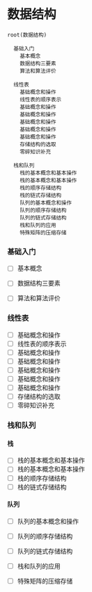 # 数据结构

```mindmap
root(数据结构)

  基础入门
    基本概念
    数据结构三要素
    算法和算法评价
    
  线性表
    基础概念和操作
    线性表的顺序表示
    基础概念和操作
    基础概念和操作
    基础概念和操作
    基础概念和操作
    基础概念和操作
    存储结构的选取
    零碎知识补充
    
  栈和队列
    栈的基本概念和基本操作
    栈的基本概念和基本操作
    栈的顺序存储结构
    栈的链式存储结构
    队列的基本概念和操作
    队列的顺序存储结构
    队列的链式存储结构
    栈和队列的应用
    特殊矩阵的压缩存储
```


### 基础入门

- [ ] 基本概念 
- [ ] 数据结构三要素 
- [ ] 算法和算法评价


### 线性表

- [ ] 基础概念和操作
- [ ] 线性表的顺序表示
- [ ] 基础概念和操作
- [ ] 基础概念和操作
- [ ] 基础概念和操作
- [ ] 基础概念和操作
- [ ] 基础概念和操作
- [ ] 存储结构的选取
- [ ] 零碎知识补充

### 栈和队列


#### 栈

- [ ] 栈的基本概念和基本操作
- [ ] 栈的基本概念和基本操作
- [ ] 栈的顺序存储结构
- [ ] 栈的链式存储结构

#### 队列

- [ ] 队列的基本概念和操作
- [ ] 队列的顺序存储结构
- [ ] 队列的链式存储结构
- [ ] 栈和队列的应用
- [ ] 特殊矩阵的压缩存储






